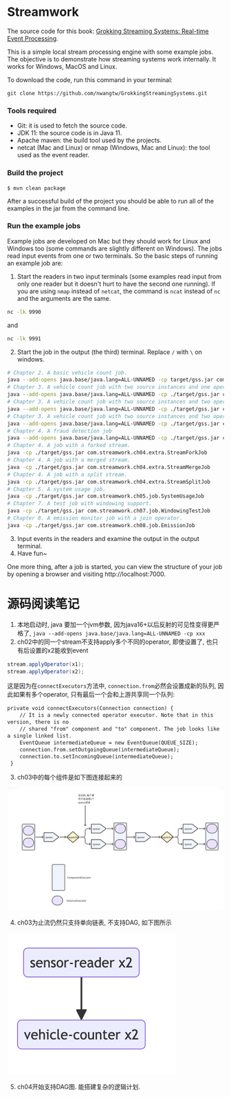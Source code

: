 # Streamwork
The source code for this book: [Grokking Streaming Systems: Real-time Event Processing](https://www.manning.com/books/grokking-streaming-systems).

This is a simple local stream processing engine with some example jobs. The objective is to demonstrate how streaming systems work internally. It works for Windows, MacOS and Linux.

To download the code, run this command in your terminal:
```
git clone https://github.com/nwangtw/GrokkingStreamingSystems.git
```

### Tools required
- Git: it is used to fetch the source code.
- JDK 11: the source code is in Java 11.
- Apache maven: the build tool used by the projects.
- netcat (Mac and Linux) or nmap (Windows, Mac and Linux): the tool used as the event reader.

### Build the project
```
$ mvn clean package
```
After a successful build of the project you should be able to run all of the examples in the jar from the command line.

### Run the example jobs
Example jobs are developed on Mac but they should work for Linux and Windows too (some commands are slightly different on Windows). The jobs read input events from one or two terminals. So the basic steps of running an example job are:
1. Start the readers in two input terminals (some examples read input from only one reader but it doesn't hurt to have the second one running). If you are using `nmap` instead of `netcat`, the command is `ncat` instead of `nc` and the arguments are the same.
```bash
nc -lk 9990
```
and
```bash
nc -lk 9991
```
2. Start the job in the output (the third) terminal. Replace `/` with `\` on windows.
```bash
# Chapter 2. A basic vehicle count job.
java --add-opens java.base/java.lang=ALL-UNNAMED -cp target/gss.jar com.streamwork.ch02.job.VehicleCountJob
# Chapter 3. A vehicle count job with two source instances and one operator instance.
java --add-opens java.base/java.lang=ALL-UNNAMED -cp ./target/gss.jar com.streamwork.ch03.job.ParallelizedVehicleCountJob1
# Chapter 3. A vehicle count job with two source instances and two operator instances, shuffle grouping.
java --add-opens java.base/java.lang=ALL-UNNAMED -cp ./target/gss.jar com.streamwork.ch03.job.ParallelizedVehicleCountJob2
# Chapter 3. A vehicle count job with two source instances and two operator instances, fields grouping.
java --add-opens java.base/java.lang=ALL-UNNAMED -cp ./target/gss.jar com.streamwork.ch03.job.ParallelizedVehicleCountJob3
# Chapter 4. A fraud detection job
java --add-opens java.base/java.lang=ALL-UNNAMED -cp ./target/gss.jar com.streamwork.ch04.job.FraudDetectionJob
# Chapter 4. A job with a forked stream.
java -cp ./target/gss.jar com.streamwork.ch04.extra.StreamForkJob
# Chapter 4. A job with a merged stream.
java -cp ./target/gss.jar com.streamwork.ch04.extra.StreamMergeJob
# Chapter 4. A job with a split stream.
java -cp ./target/gss.jar com.streamwork.ch04.extra.StreamSplitJob
# Chapter 5. A system usage job.
java -cp ./target/gss.jar com.streamwork.ch05.job.SystemUsageJob
# Chapter 7. A test job with windowing support.
java -cp ./target/gss.jar com.streamwork.ch07.job.WindowingTestJob
# Chapter 8. A emission monitor job with a join operator.
java -cp ./target/gss.jar com.streamwork.ch08.job.EmissionJob
```
3. Input events in the readers and examine the output in the output terminal.
4. Have fun~

One more thing, after a job is started, you can view the structure of your job by opening a browser and visiting http://localhost:7000.


# 源码阅读笔记

1. 本地启动时, java 要加一个jvm参数, 因为java16+以后反射的可见性变得更严格了, `java --add-opens java.base/java.lang=ALL-UNNAMED -cp xxx`
2. ch02中的同一个stream不支持apply多个不同的operator, 即使设置了, 也只有后设置的x2能收到event
```java
stream.applyOperator(x1);
stream.applyOperator(x2);
```
这是因为在`connectExecutors`方法中, `connection.from`必然会设置成新的队列, 因此如果有多个operator, 只有最后一个会和上游共享同一个队列:
```agsl
private void connectExecutors(Connection connection) {
    // It is a newly connected operator executor. Note that in this version, there is no
    // shared "from" component and "to" component. The job looks like a single linked list.
    EventQueue intermediateQueue = new EventQueue(QUEUE_SIZE);
    connection.from.setOutgoingQueue(intermediateQueue);
    connection.to.setIncomingQueue(intermediateQueue);
 }
```
3. ch03中的每个组件是如下图连接起来的

![ch03架构图](./attachment/ch03.png)

4. ch03为止流仍然只支持单向链表, 不支持DAG, 如下图所示

![ch03只支持单向链表](./attachment/ch03_2.png)

5. ch04开始支持DAG图. 能搭建复杂的逻辑计划.